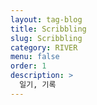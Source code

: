 ```yaml
---
layout: tag-blog
title: Scribbling 
slug: Scribbling 
category: RIVER
menu: false
order: 1
description: >
  일기, 기록
---
```


